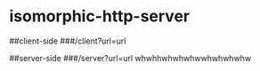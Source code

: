 # isomorphic-http-server

##client-side
###/client?url=url

##server-side
###/server?url=url
whwhhwhwhwhwwhwhwhwhw
